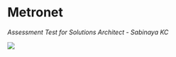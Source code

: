 # Metronet
*Assessment Test for Solutions Architect - Sabinaya KC*

![](https://docs.google.com/drawings/u/0/d/sAuT5kAIHHnAqV9OBXqt1vg/image?w=624&h=221&rev=1&ac=1&parent=1n4fNfWZbGJlUEZsRwidVme9bOfGuImX6rMjv981yZjY)
